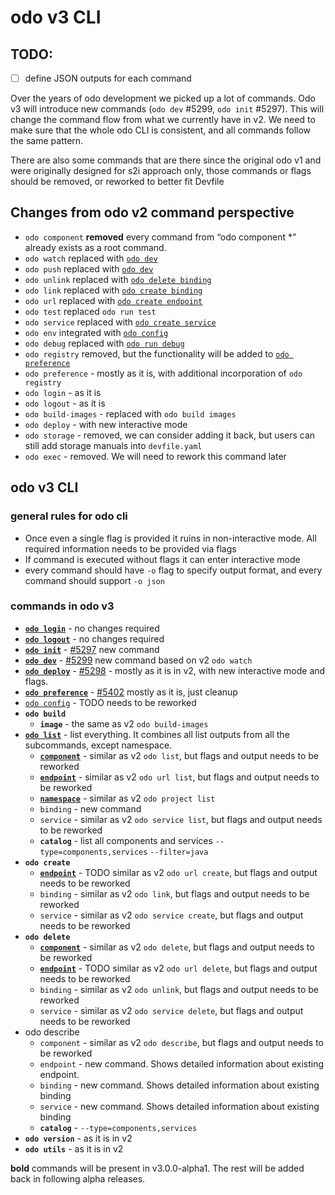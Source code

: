 # odo v3 CLI

## TODO:

- [ ] define JSON outputs for each command


Over the years of odo development we picked up a lot of commands.
Odo v3 will introduce new commands (`odo dev` #5299, `odo init` #5297).
This will change the command flow from what we currently have in v2. We need to make sure that the whole odo CLI is consistent, and all commands follow the same pattern.

There are also some commands that are there since the original odo v1 and were originally designed for s2i approach only, those commands or flags should be removed, or reworked to better fit Devfile

## Changes from odo v2 command perspective


- `odo component` **removed** every command from “odo component *” already exists as a root command.
- `odo watch` replaced with [`odo dev`](odo-v3-cli/odo-dev.md)
- `odo push`  replaced with [`odo dev`](odo-v3-cli/odo-dev.md)
- `odo unlink`  replaced with [`odo delete binding`](odo-v3-cli/odo-delete-binding.md)
- `odo link`  replaced with [`odo create binding`](odo-v3-cli/odo-create-binding.md)
- `odo url`  replaced with [`odo create endpoint`](odo-v3-cli/odo-create-endpoint.md)
- `odo test`  replaced `odo run test`
- `odo service`  replaced with [`odo create service`](odo-v3-cli/odo-create-service.md)
- `odo env` integrated with [`odo config`](odo-v3-cli/odo-config.md)
- `odo debug` replaced with [`odo run debug`](odo-v3-cli/odo-run-debug.md)
- `odo registry` removed, but the functionality will be added to [`odo preference`](odo-v3-cli/odo-preference.md)
- `odo preference` - mostly as it is, with additional incorporation of  `odo registry`
- `odo login` - as it is
- `odo logout` - as it is
- `odo build-images` - replaced with `odo build images`
- `odo deploy` - with new interactive mode
- `odo storage` -  removed, we can consider adding it back, but users can still add storage manuals into `devfile.yaml`
- `odo exec` -  removed. We will need to rework this command later




## odo v3 CLI

### general rules for odo cli

- Once even a single flag is provided it ruins in non-interactive mode. All required information needs to be provided via flags
- If command is executed without flags it can enter interactive mode
- every command should have `-o` flag to specify output format, and every command should support `-o json`

### commands in odo v3

- **[`odo login`](odo-v3-cli/odo-login-logout.md)** - no changes required
- **[`odo logout`](odo-v3-cli/odo-login-logout.md)** - no changes required
- **[`odo init`](odo-v3-cli/odo-init.md)** - [#5297](https://github.com/redhat-developer/odo/issues/5297) new command
- **[`odo dev`](odo-v3-cli/odo-dev.md)** - [#5299](https://github.com/redhat-developer/odo/issues/5299) new command based on v2 `odo watch`
- **[`odo deploy`](odo-v3-cli/odo-deploy.md)** - [#5298](https://github.com/redhat-developer/odo/issues/5298) - mostly as it is in v2, with new interactive mode and flags.
- **[`odo preference`](odo-v3-cli/odo-preference.md)** -  [#5402](https://github.com/redhat-developer/odo/issues/5402)
mostly as it is, just cleanup
- [`odo config`](odo-v3-cli/odo-config.md) - TODO needs to be reworked
- **`odo build`**
  - **`image`** - the same as v2 `odo build-images`
- **[`odo list`](odo-v3-cli/odo-list.md)** - list everything. It combines all list outputs from all the subcommands, except namespace.
  - **[`component`](odo-v3-cli/odo-list-component.md)** - similar as v2 `odo list`, but flags and output needs to be reworked
  - **[`endpoint`](odo-v3-cli/odo-list-endpoint.md)** - similar as v2 `odo url list`, but flags and output needs to be reworked
  - **[`namespace`](odo-v3-cli/odo-list-namespace.md)** -  similar as v2 `odo project list`
  - `binding` - new command
  - `service` - similar as v2 `odo service list`, but flags and output needs to be reworked
  - **`catalog`** - list all components and services `--type=components,services`  `--filter=java`
- **`odo create`**
  - **[`endpoint`](odo-v3-cli/odo-create-endpoint.md)** - TODO similar as v2 `odo url create`, but flags and output needs to be reworked
  - `binding` - similar as v2 `odo link`, but flags and output needs to be reworked
  - `service` - similar as v2 `odo service create`, but flags and output needs to be reworked
- **`odo delete`**
  - **[`component`](odo-v3-cli/odo-delete-component.md)** - similar as v2 `odo delete`, but flags and output needs to be reworked
  - **[`endpoint`](odo-v3-cli/odo-delete-endpoint.md)** - TODO similar as v2 `odo url delete`, but flags and output needs to be reworked
  - `binding`  - similar as v2 `odo unlink`, but flags and output needs to be reworked
  - `service` - similar as v2 `odo service delete`, but flags and output needs to be reworked
- odo describe
  - `component` - similar as v2 `odo describe`, but flags and output needs to be reworked
  - `endpoint` - new command. Shows detailed information about existing endpoint.
  - `binding` - new command. Shows detailed information about existing binding
  - `service` - new command.  Shows detailed information about existing binding
  - **`catalog`** - `--type=components,services`
- **`odo version`** - as it is in v2
- **`odo utils`** -  as it is in v2


**bold** commands will be present in v3.0.0-alpha1.
The rest will be added back in following alpha releases.


